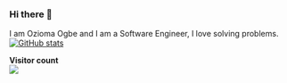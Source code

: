 ### Hi there 👋
I am Ozioma Ogbe and I am a Software Engineer, I love solving problems.
[![GitHub stats](https://github-readme-stats.vercel.app/api?username=Oziomajnr&count_private=true&include_all_commits=true&hide=issues,contribs&show_icons=true)](https://github.com/anuraghazra/github-readme-stats)
<p align="left"> 
  <b>Visitor count</b><br>
  <img src="https://profile-counter.glitch.me/oziomajnr/count.svg" />
</p>

<!--
**Oziomajnr/Oziomajnr** is a ✨ _special_ ✨ repository because its `README.md` (this file) appears on your GitHub profile.

